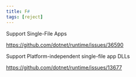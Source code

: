 ```yaml
---
title: F#
tags: [reject]
---
```


Support Single-File Apps

<https://github.com/dotnet/runtime/issues/36590>

Support Platform-independent single-file app DLLs

<https://github.com/dotnet/runtime/issues/13677>
